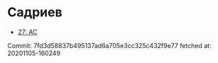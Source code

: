# Садриев
- [27: AC](27.md)

Commit: 7fd3d58837b495137ad6a705e3cc325c432f9e77
 fetched at: 20201105-160249
